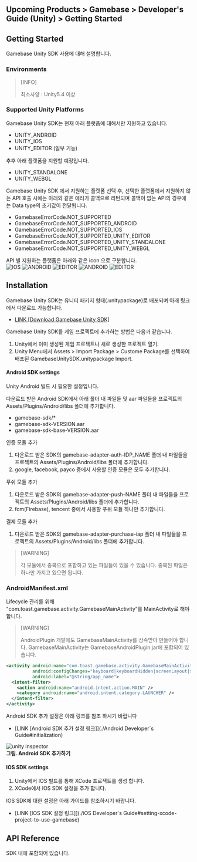 ## Upcoming Products > Gamebase > Developer's Guide (Unity) > Getting Started

## Getting Started

Gamebase Unity SDK 사용에 대해 설명합니다.

### Environments

> [INFO]
>
> 최소사양 : Unity5.4 이상
>

### Supported Unity Platforms

Gamebase Unity SDK는 현재 아래 플랫폼에 대해서만 지원하고 있습니다.

* UNITY_ANDROID
* UNITY_IOS
* UNITY_EDITOR (일부 기능)

추후 아래 플랫폼을 지원할 예정입니다.

* UNITY_STANDALONE
* UNITY_WEBGL

Gamebase Unity SDK 에서 지원하는 플랫폼 선택 후, 선택한 플랫폼에서 지원하지 않는 API 호출 시에는 아래와 같은 에러가 콜백으로 리턴되며 콜백이 없는 API의 경우에는 Data type의 초기값이 전달됩니다.

* GamebaseErrorCode.NOT_SUPPORTED
* GamebaseErrorCode.NOT_SUPPORTED_ANDROID
* GamebaseErrorCode.NOT_SUPPORTED_IOS
* GamebaseErrorCode.NOT_SUPPORTED_UNITY_EDITOR
* GamebaseErrorCode.NOT_SUPPORTED_UNITY_STANDALONE
* GamebaseErrorCode.NOT_SUPPORTED_UNITY_WEBGL

API 별 지원하는 플랫폼은 아래와 같은 icon 으로 구분합니다.<br>
![IOS](http://static.toastoven.net/prod_gamebase/UnityDevelopersGuide/unity-developers-guide-icon-ios-plugin_1.0.0.png)
![ANDROID](http://static.toastoven.net/prod_gamebase/UnityDevelopersGuide/unity-developers-guide-icon-android-plugin_1.0.0.png)
![EDITOR](http://static.toastoven.net/prod_gamebase/UnityDevelopersGuide/unity-developers-guide-icon-editor-plugin_1.0.0.png)
![ANDROID](http://static.toastoven.net/prod_gamebase/UnityDevelopersGuide/unity-developers-guide-icon-standalone-plugin_1.0.0.png)
![EDITOR](http://static.toastoven.net/prod_gamebase/UnityDevelopersGuide/unity-developers-guide-icon-ios-webgl_1.0.0.png)

## Installation

Gamebase Unity SDK는 유니티 패키지 형태(.unitypackage)로 배포되며 아래 링크에서 다운로드 가능합니다.

* [LINK \[Download Gamebase Unity SDK\]](http://docs.cloud.toast.com/ko/Download/)


Gamebase Unity SDK를 게임 프로젝트에 추가하는 방법은 다음과 같습니다.

1. Unity에서 이미 생성된 게임 프로젝트나 새로 생성한 프로젝트 열기.
2. Unity Menu에서 Assets > Import Package > Custome Package를 선택하여 배포된 GamebaseUnitySDK.unitypackage Import.

#### Android SDK settings

Unity Android 빌드 시 필요한 설정입니다.

다운로드 받은 Android SDK에서 아래 폴더 내 파일들 및 aar 파일들을 프로젝트의 Assets/Plugins/Android/libs 폴더에 추가합니다.

* gamebase-sdk/*
* gamebase-sdk-VERSION.aar
* gamebase-sdk-base-VERSION.aar

인증 모듈 추가

1. 다운로드 받은 SDK의 gamebase-adapter-auth-IDP_NAME 폴더 내 파일들을 프로젝트의 Assets/Plugins/Android/libs 폴더에 추가합니다.
2. google, facebook, payco 중에서 사용할 인증 모듈은 모두 추가합니다.

푸쉬 모듈 추가

1. 다운로드 받은 SDK의 gamebase-adapter-push-NAME 폴더 내 파일들을 프로젝트의 Assets/Plugins/Android/libs 폴더에 추가합니다.
2. fcm(Firebase), tencent 중에서 사용할 푸쉬 모듈 하나만 추가합니다.

결제 모듈 추가

1. 다운로드 받은 SDK의 gamebase-adapter-purchase-iap 폴더 내 파일들을 프로젝트의 Assets/Plugins/Android/libs 폴더에 추가합니다.


> [WARNING]
>
> 각 모듈에서 중복으로 포함하고 있는 파일들이 있을 수 있습니다.
> 중복된 파일은 하나만 가지고 있으면 됩니다.
>

### AndroidManifest.xml
Lifecycle 관리를 위해 "com.toast.gamebase.activity.GamebaseMainActivity"를 MainActivity로 해야 합니다.


> [WARNING]
>
> AndroidPlugin 개발에도 GamebaseMainActivity를 상속받아 만들어야 합니다.
> GamebaseMainActivity는 GamebaseAndroidPlugin.jar에 포함되어 있습니다.
>

```xml
<activity android:name="com.toast.gamebase.activity.GamebaseMainActivity"
          android:configChanges="keyboard|keyboardHidden|screenLayout|screenSize|orientation"
          android:label="@string/app_name">
  <intent-filter>
    <action android:name="android.intent.action.MAIN" />
    <category android:name="android.intent.category.LAUNCHER" />
  </intent-filter>
</activity>
```

Android SDK 추가 설정은 아래 링크를 참조 하시기 바랍니다

* [LINK \[Android SDK 추가 설정 링크\]](./Android Developer`s Guide#initialization)

![unity inspector](http://static.toastoven.net/prod_gamebase/UnityDevelopersGuide/unity-developers-guide-AndroidSetting_1.0.0.png)<br>
**그림. Android SDK 추가하기**

#### IOS SDK settings

1. Unity에서 IOS 빌드를 통해 XCode 프로젝트를 생성 합니다.
2. XCode에서 IOS SDK 설정을 추가 합니다.

IOS SDK에 대한 설정은 아래 가이드를 참조하시기 바랍니다.

* [LINK \[IOS SDK 설정 링크\]](./iOS Developer`s Guide#setting-xcode-project-to-use-gamebase)



## API Reference
SDK 내에 포함되어 있습니다.